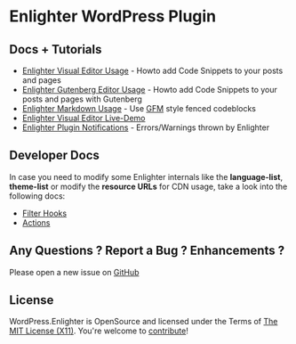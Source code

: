 Enlighter WordPress Plugin
=============================

Docs + Tutorials
---------------------------------

* [Enlighter Visual Editor Usage](Usage_VisualEditor.md) - Howto add Code Snippets to your posts and pages
* [Enlighter Gutenberg Editor Usage](Usage_GutenbergEditor.md) - Howto add Code Snippets to your posts and pages with Gutenberg
* [Enlighter Markdown Usage](Usage_Markdown.md) - Use [GFM](https://help.github.com/articles/creating-and-highlighting-code-blocks/) style fenced codeblocks
* [Enlighter Visual Editor Live-Demo](https://tinymce.enlighterjs.org/)
* [Enlighter Plugin Notifications](PluginNotifications.md) - Errors/Warnings thrown by Enlighter

Developer Docs
-----------------------

In case you need to modify some Enlighter internals like the **language-list**, **theme-list** or modify the **resource URLs** for CDN usage, take a look into the following docs:

* [Filter Hooks](FilterHooks.md)
* [Actions](ActionsEvents.md)

Any Questions ? Report a Bug ? Enhancements ?
---------------------------------------------
Please open a new issue on [GitHub](https://github.com/EnlighterJS/Plugin.WordPress/issues)

License
-------
WordPress.Enlighter is OpenSource and licensed under the Terms of [The MIT License (X11)](http://opensource.org/licenses/MIT). You're welcome to [contribute](https://github.com/EnlighterJS/Plugin.WordPress/blob/master/CONTRIBUTE.md)!